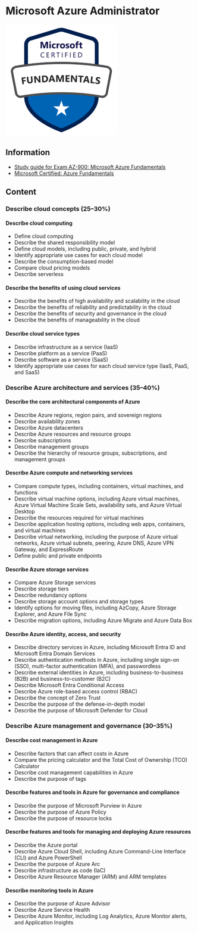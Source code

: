 # Microsoft Azure Administrator

<img src="images/microsoft-certified-fundamentals-badge.png">

## Information

* [Study guide for Exam AZ-900: Microsoft Azure Fundamentals](https://learn.microsoft.com/en-us/credentials/certifications/resources/study-guides/az-900)
* [Microsoft Certified: Azure Fundamentals](https://learn.microsoft.com/en-us/credentials/certifications/azure-fundamentals/)

## Content 

### **Describe cloud concepts** (25–30%)


#### **Describe cloud computing**

* Define cloud computing
* Describe the shared responsibility model
* Define cloud models, including public, private, and hybrid
* Identify appropriate use cases for each cloud model
* Describe the consumption-based model
* Compare cloud pricing models
* Describe serverless

#### **Describe the benefits of using cloud services**

* Describe the benefits of high availability and scalability in the cloud
* Describe the benefits of reliability and predictability in the cloud
* Describe the benefits of security and governance in the cloud
* Describe the benefits of manageability in the cloud

#### **Describe cloud service types**

* Describe infrastructure as a service (IaaS)
* Describe platform as a service (PaaS)
* Describe software as a service (SaaS)
* Identify appropriate use cases for each cloud service type (IaaS, PaaS, and SaaS)

### **Describe Azure architecture and services** (35–40%)


#### **Describe the core architectural components of Azure**

* Describe Azure regions, region pairs, and sovereign regions
* Describe availability zones
* Describe Azure datacenters
* Describe Azure resources and resource groups
* Describe subscriptions
* Describe management groups
* Describe the hierarchy of resource groups, subscriptions, and management groups

#### **Describe Azure compute and networking services**

* Compare compute types, including containers, virtual machines, and functions
* Describe virtual machine options, including Azure virtual machines, Azure Virtual Machine Scale Sets, availability sets, and Azure Virtual Desktop
* Describe the resources required for virtual machines
* Describe application hosting options, including web apps, containers, and virtual machines
* Describe virtual networking, including the purpose of Azure virtual networks, Azure virtual subnets, peering, Azure DNS, Azure VPN Gateway, and ExpressRoute
* Define public and private endpoints

#### **Describe Azure storage services**

* Compare Azure Storage services
* Describe storage tiers
* Describe redundancy options
* Describe storage account options and storage types
* Identify options for moving files, including AzCopy, Azure Storage Explorer, and Azure File Sync
* Describe migration options, including Azure Migrate and Azure Data Box

#### **Describe Azure identity, access, and security**

* Describe directory services in Azure, including Microsoft Entra ID and Microsoft Entra Domain Services
* Describe authentication methods in Azure, including single sign-on (SSO), multi-factor authentication (MFA), and passwordless
* Describe external identities in Azure, including business-to-business (B2B) and business-to-customer (B2C)
* Describe Microsoft Entra Conditional Access
* Describe Azure role-based access control (RBAC)
* Describe the concept of Zero Trust
* Describe the purpose of the defense-in-depth model
* Describe the purpose of Microsoft Defender for Cloud

### **Describe Azure management and governance** (30–35%)

#### **Describe cost management in Azure**

* Describe factors that can affect costs in Azure
* Compare the pricing calculator and the Total Cost of Ownership (TCO) Calculator
* Describe cost management capabilities in Azure
* Describe the purpose of tags

#### **Describe features and tools in Azure for governance and compliance**

* Describe the purpose of Microsoft Purview in Azure
* Describe the purpose of Azure Policy
* Describe the purpose of resource locks

#### **Describe features and tools for managing and deploying Azure resources**

* Describe the Azure portal
* Describe Azure Cloud Shell, including Azure Command-Line Interface (CLI) and Azure PowerShell
* Describe the purpose of Azure Arc
* Describe infrastructure as code (IaC)
* Describe Azure Resource Manager (ARM) and ARM templates

#### **Describe monitoring tools in Azure**

* Describe the purpose of Azure Advisor
* Describe Azure Service Health
* Describe Azure Monitor, including Log Analytics, Azure Monitor alerts, and Application Insights